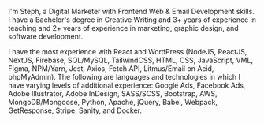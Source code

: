 I'm Steph, a Digital Marketer with Frontend Web & Email Development skills. I have a Bachelor's degree in Creative Writing and 3+ years of experience in teaching and 2+ years of experience in marketing, graphic design, and software development.

I have the most experience with React and WordPress (NodeJS, ReactJS, NextJS, Firebase, SQL/MySQL, TailwindCSS, HTML, CSS, JavaScript, VML, Figma, NPM/Yarn, Jest, Axios, Fetch API, Litmus/Email on Acid, phpMyAdmin). The following are languages and technologies in which I have varying levels of additional experience: Google Ads, Facebook Ads, Adobe Illustrator, Adobe InDesign, SASS/SCSS, Bootstrap, AWS, MongoDB/Mongoose, Python, Apache, jQuery, Babel, Webpack, GetResponse, Stripe, Sanity, and Docker.
